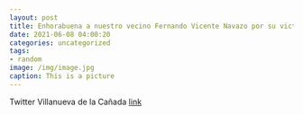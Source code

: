 ```yaml
---
layout: post
title: Enhorabuena a nuestro vecino Fernando Vicente Navazo por su victoria en el Campeonato de Madrid Absoluto 800 ML. ¡¡Estupenda car...
date: 2021-06-08 04:00:20
categories: uncategorized
tags:
- random
image: /img/image.jpg
caption: This is a picture
---
```

Twitter Villanueva de la Cañada [link](https://twitter.com/AytoVDLCanada/status/1401846956826284033)
